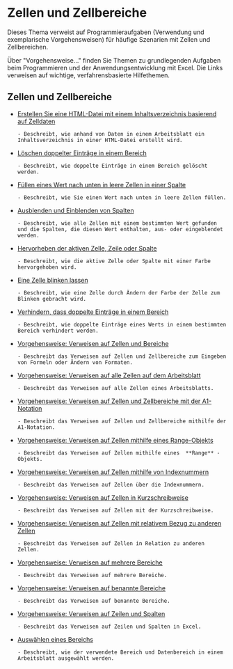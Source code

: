 
# Zellen und Zellbereiche

Dieses Thema verweist auf Programmieraufgaben (Verwendung und exemplarische Vorgehensweisen) für häufige Szenarien mit Zellen und Zellbereichen.

Über "Vorgehensweise..." finden Sie Themen zu grundlegenden Aufgaben beim Programmieren und der Anwendungsentwicklung mit Excel. Die Links verweisen auf wichtige, verfahrensbasierte Hilfethemen.

## Zellen und Zellbereiche


- [Erstellen Sie eine HTML-Datei mit einem Inhaltsverzeichnis basierend auf Zelldaten](06cc875a-22dc-4d83-86e3-99fa142f2426.md)
    
      - Beschreibt, wie anhand von Daten in einem Arbeitsblatt ein Inhaltsverzeichnis in einer HTML-Datei erstellt wird.
    
- [Löschen doppelter Einträge in einem Bereich](22ca07fd-1f69-409a-85e1-247740d87e8e.md)
    
      - Beschreibt, wie doppelte Einträge in einem Bereich gelöscht werden.
    
- [Füllen eines Wert nach unten in leere Zellen in einer Spalte](3d92a4c3-b2fa-4f7c-be97-2ffbf2f2bb06.md)
    
      - Beschreibt, wie Sie einen Wert nach unten in leere Zellen füllen.
    
- [Ausblenden und Einblenden von Spalten](fbfd24bb-9862-4895-9ac4-3e4f92197ede.md)
    
      - Beschreibt, wie alle Zellen mit einem bestimmten Wert gefunden und die Spalten, die diesen Wert enthalten, aus- oder eingeblendet werden.
    
- [Hervorheben der aktiven Zelle, Zeile oder Spalte](51a30ffb-77f2-4bd7-8eb6-b6781dc55d43.md)
    
      - Beschreibt, wie die aktive Zelle oder Spalte mit einer Farbe hervorgehoben wird.
    
- [Eine Zelle blinken lassen](0494fc11-b3d5-4462-aa57-31756cd5a2e7.md)
    
      - Beschreibt, wie eine Zelle durch Ändern der Farbe der Zelle zum Blinken gebracht wird.
    
- [Verhindern, dass doppelte Einträge in einem Bereich](5d5701a1-a2d2-438b-b420-f5436529bc0e.md)
    
      - Beschreibt, wie doppelte Einträge eines Werts in einem bestimmten Bereich verhindert werden.
    
- [Vorgehensweise: Verweisen auf Zellen und Bereiche](a16caa8d-21c9-ff33-347b-ce671248a92d.md)
    
      - Beschreibt das Verweisen auf Zellen und Zellbereiche zum Eingeben von Formeln oder Ändern von Formaten.
    
- [Vorgehensweise: Verweisen auf alle Zellen auf dem Arbeitsblatt](fbed1840-e9eb-a7a0-f780-f98939e9bac6.md)
    
      - Beschreibt das Verweisen auf alle Zellen eines Arbeitsblatts.
    
- [Vorgehensweise: Verweisen auf Zellen und Zellbereiche mit der A1-Notation](c98741c5-465e-137f-872d-185a20068d4a.md)
    
      - Beschreibt das Verweisen auf Zellen und Zellbereiche mithilfe der A1-Notation.
    
- [Vorgehensweise: Verweisen auf Zellen mithilfe eines Range-Objekts](89c2d61d-823a-9376-d827-2ec5ae200d80.md)
    
      - Beschreibt das Verweisen auf Zellen mithilfe eines  **Range** -Objekts.
    
- [Vorgehensweise: Verweisen auf Zellen mithilfe von Indexnummern](5671563b-9a20-3124-58d9-cfa02fac5312.md)
    
      - Beschreibt das Verweisen auf Zellen über die Indexnummern.
    
- [Vorgehensweise: Verweisen auf Zellen in Kurzschreibweise](32426c8d-a2f6-dae5-7507-ff19582fa170.md)
    
      - Beschreibt das Verweisen auf Zellen mit der Kurzschreibweise.
    
- [Vorgehensweise: Verweisen auf Zellen mit relativem Bezug zu anderen Zellen](fbdcddea-917c-1813-57a5-21df1c8102de.md)
    
      - Beschreibt das Verweisen auf Zellen in Relation zu anderen Zellen.
    
- [Vorgehensweise: Verweisen auf mehrere Bereiche](11ac8eec-c754-d4e9-373c-84f04355d198.md)
    
      - Beschreibt das Verweisen auf mehrere Bereiche.
    
- [Vorgehensweise: Verweisen auf benannte Bereiche](74119715-2208-b932-f47c-7fad334c3fc6.md)
    
      - Beschreibt das Verweisen auf benannte Bereiche.
    
- [Vorgehensweise: Verweisen auf Zeilen und Spalten](a03acade-9e40-6a26-6a48-2d7a76d0f722.md)
    
      - Beschreibt das Verweisen auf Zeilen und Spalten in Excel.
    
- [Auswählen eines Bereichs](4ec2e533-74b3-448d-90aa-1e2a624490b8.md)
    
      - Beschreibt, wie der verwendete Bereich und Datenbereich in einem Arbeitsblatt ausgewählt werden.
    
